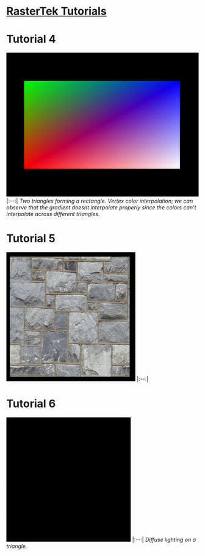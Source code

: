 # [RasterTek Tutorials](https://www.rastertek.com/tutdx11win10.html)

# Tutorial 4
![Image](https://github.com/meursw/Graphics-Programming/blob/main/DirectX%2011/Results/rectangle-vertex-interpolation.png)
|:--:|
*Two triangles forming a rectangle. Vertex color interpolation; we can observe that the gradient doesnt interpolate properly since the colors can't interpolate across different triangles.*
# Tutorial 5
![Image](https://github.com/meursw/Graphics-Programming/blob/main/DirectX%2011/Results/linear.gif)
|:--:|
# Tutorial 6
![Image](https://raw.githubusercontent.com/meursw/Graphics-Programming/refs/heads/main/DirectX%2011/Results/diffuse_lighting.gif)
|:--:|
*Diffuse lighting on a triangle.*
